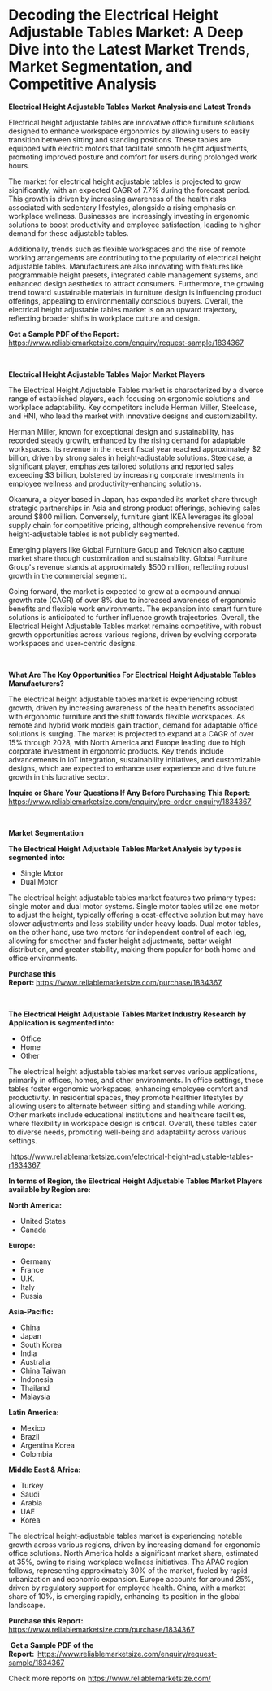 <p><h1>Decoding the Electrical Height Adjustable Tables Market: A Deep Dive into the Latest Market Trends, Market Segmentation, and Competitive Analysis</h1></p><p><strong>Electrical Height Adjustable Tables Market Analysis and Latest Trends</strong></p>
<p><p>Electrical height adjustable tables are innovative office furniture solutions designed to enhance workspace ergonomics by allowing users to easily transition between sitting and standing positions. These tables are equipped with electric motors that facilitate smooth height adjustments, promoting improved posture and comfort for users during prolonged work hours.</p><p>The market for electrical height adjustable tables is projected to grow significantly, with an expected CAGR of 7.7% during the forecast period. This growth is driven by increasing awareness of the health risks associated with sedentary lifestyles, alongside a rising emphasis on workplace wellness. Businesses are increasingly investing in ergonomic solutions to boost productivity and employee satisfaction, leading to higher demand for these adjustable tables. </p><p>Additionally, trends such as flexible workspaces and the rise of remote working arrangements are contributing to the popularity of electrical height adjustable tables. Manufacturers are also innovating with features like programmable height presets, integrated cable management systems, and enhanced design aesthetics to attract consumers. Furthermore, the growing trend toward sustainable materials in furniture design is influencing product offerings, appealing to environmentally conscious buyers. Overall, the electrical height adjustable tables market is on an upward trajectory, reflecting broader shifts in workplace culture and design.</p></p>
<p><strong>Get a Sample PDF of the Report:&nbsp;</strong> <a href="https://www.reliablemarketsize.com/enquiry/request-sample/1834367?utm_campaign=2781&utm_medium=2&utm_source=Github&utm_content=ia&utm_term=05042025&utm_id=electrical-height-adjustable-tables">https://www.reliablemarketsize.com/enquiry/request-sample/1834367</a></p>
<p>&nbsp;</p>
<p><strong>Electrical Height Adjustable Tables Major Market Players</strong></p>
<p><p>The Electrical Height Adjustable Tables market is characterized by a diverse range of established players, each focusing on ergonomic solutions and workplace adaptability. Key competitors include Herman Miller, Steelcase, and HNI, who lead the market with innovative designs and customizability.</p><p>Herman Miller, known for exceptional design and sustainability, has recorded steady growth, enhanced by the rising demand for adaptable workspaces. Its revenue in the recent fiscal year reached approximately $2 billion, driven by strong sales in height-adjustable solutions. Steelcase, a significant player, emphasizes tailored solutions and reported sales exceeding $3 billion, bolstered by increasing corporate investments in employee wellness and productivity-enhancing solutions.</p><p>Okamura, a player based in Japan, has expanded its market share through strategic partnerships in Asia and strong product offerings, achieving sales around $800 million. Conversely, furniture giant IKEA leverages its global supply chain for competitive pricing, although comprehensive revenue from height-adjustable tables is not publicly segmented.</p><p>Emerging players like Global Furniture Group and Teknion also capture market share through customization and sustainability. Global Furniture Group's revenue stands at approximately $500 million, reflecting robust growth in the commercial segment.</p><p>Going forward, the market is expected to grow at a compound annual growth rate (CAGR) of over 8% due to increased awareness of ergonomic benefits and flexible work environments. The expansion into smart furniture solutions is anticipated to further influence growth trajectories. Overall, the Electrical Height Adjustable Tables market remains competitive, with robust growth opportunities across various regions, driven by evolving corporate workspaces and user-centric designs.</p></p>
<p>&nbsp;</p>
<p><strong>What Are The Key Opportunities For Electrical Height Adjustable Tables Manufacturers?</strong></p>
<p><p>The electrical height adjustable tables market is experiencing robust growth, driven by increasing awareness of the health benefits associated with ergonomic furniture and the shift towards flexible workspaces. As remote and hybrid work models gain traction, demand for adaptable office solutions is surging. The market is projected to expand at a CAGR of over 15% through 2028, with North America and Europe leading due to high corporate investment in ergonomic products. Key trends include advancements in IoT integration, sustainability initiatives, and customizable designs, which are expected to enhance user experience and drive future growth in this lucrative sector.</p></p>
<p><strong>Inquire or Share Your Questions If Any Before Purchasing This Report:</strong> <a href="https://www.reliablemarketsize.com/enquiry/pre-order-enquiry/1834367?utm_campaign=2781&utm_medium=2&utm_source=Github&utm_content=ia&utm_term=05042025&utm_id=electrical-height-adjustable-tables">https://www.reliablemarketsize.com/enquiry/pre-order-enquiry/1834367</a></p>
<p>&nbsp;</p>
<p><strong>Market Segmentation</strong></p>
<p><strong>The Electrical Height Adjustable Tables Market Analysis by types is segmented into:</strong></p>
<p><ul><li>Single Motor</li><li>Dual Motor</li></ul></p>
<p><p>The electrical height adjustable tables market features two primary types: single motor and dual motor systems. Single motor tables utilize one motor to adjust the height, typically offering a cost-effective solution but may have slower adjustments and less stability under heavy loads. Dual motor tables, on the other hand, use two motors for independent control of each leg, allowing for smoother and faster height adjustments, better weight distribution, and greater stability, making them popular for both home and office environments.</p></p>
<p><strong>Purchase this Report:&nbsp;</strong><a href="https://www.reliablemarketsize.com/purchase/1834367?utm_campaign=2781&utm_medium=2&utm_source=Github&utm_content=ia&utm_term=05042025&utm_id=electrical-height-adjustable-tables">https://www.reliablemarketsize.com/purchase/1834367</a></p>
<p>&nbsp;</p>
<p><strong>The Electrical Height Adjustable Tables Market Industry Research by Application is segmented into:</strong></p>
<p><ul><li>Office</li><li>Home</li><li>Other</li></ul></p>
<p><p>The electrical height adjustable tables market serves various applications, primarily in offices, homes, and other environments. In office settings, these tables foster ergonomic workspaces, enhancing employee comfort and productivity. In residential spaces, they promote healthier lifestyles by allowing users to alternate between sitting and standing while working. Other markets include educational institutions and healthcare facilities, where flexibility in workspace design is critical. Overall, these tables cater to diverse needs, promoting well-being and adaptability across various settings.</p></p>
<p><a href="https://www.reliablemarketsize.com/electrical-height-adjustable-tables-r1834367?utm_campaign=2781&utm_medium=2&utm_source=Github&utm_content=ia&utm_term=05042025&utm_id=electrical-height-adjustable-tables">&nbsp;https://www.reliablemarketsize.com/electrical-height-adjustable-tables-r1834367</a></p>
<p><strong>In terms of Region, the Electrical Height Adjustable Tables Market Players available by Region are:</strong></p>
<p>
    <p> <strong> North America: </strong>
        <ul>
            <li>United States</li>
            <li>Canada</li>
        </ul>
        </p> 
    <p> <strong> Europe: </strong>
        <ul>
            <li>Germany</li>
            <li>France</li>
            <li>U.K.</li>
            <li>Italy</li>
            <li>Russia</li>
        </ul>
        </p> 
    <p> <strong> Asia-Pacific: </strong>
        <ul>
            <li>China</li>
            <li>Japan</li>
            <li>South Korea</li>
            <li>India</li>
            <li>Australia</li>
            <li>China Taiwan</li>
            <li>Indonesia</li>
            <li>Thailand</li>
            <li>Malaysia</li>
        </ul>
        </p> 
    <p> <strong> Latin America: </strong>
        <ul>
            <li>Mexico</li>
            <li>Brazil</li>
            <li>Argentina Korea</li>
            <li>Colombia</li>
        </ul>
        </p> 
    <p> <strong> Middle East & Africa: </strong>
        <ul>
            <li>Turkey</li>
            <li>Saudi</li>
            <li>Arabia</li>
            <li>UAE</li>
            <li>Korea</li>
        </ul>
    </p>
    </p>
<p><p>The electrical height-adjustable tables market is experiencing notable growth across various regions, driven by increasing demand for ergonomic office solutions. North America holds a significant market share, estimated at 35%, owing to rising workplace wellness initiatives. The APAC region follows, representing approximately 30% of the market, fueled by rapid urbanization and economic expansion. Europe accounts for around 25%, driven by regulatory support for employee health. China, with a market share of 10%, is emerging rapidly, enhancing its position in the global landscape.</p></p>
<p><strong>Purchase this Report: </strong><a href="https://www.reliablemarketsize.com/purchase/1834367?utm_campaign=2781&utm_medium=2&utm_source=Github&utm_content=ia&utm_term=05042025&utm_id=electrical-height-adjustable-tables">https://www.reliablemarketsize.com/purchase/1834367</a></p>
<p>&nbsp;<strong>Get a Sample PDF of the Report:&nbsp;&nbsp;</strong><a href="https://www.reliablemarketsize.com/enquiry/request-sample/1834367?utm_campaign=2781&utm_medium=2&utm_source=Github&utm_content=ia&utm_term=05042025&utm_id=electrical-height-adjustable-tables">https://www.reliablemarketsize.com/enquiry/request-sample/1834367</a></p>
<p><strong></strong></p>
<p>Check more reports on <a href="https://www.reliablemarketsize.com/?utm_campaign=2781&utm_medium=2&utm_source=Github&utm_content=ia&utm_term=05042025&utm_id=electrical-height-adjustable-tables">https://www.reliablemarketsize.com/</a></p>